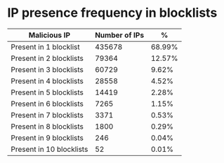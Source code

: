 # IP presence frequency in blocklists
| Malicious IP | Number of IPs | % |
|----|----|----|
| Present in 1 blocklist | 435678 | 68.99% |
| Present in 2 blocklists | 79364 | 12.57% |
| Present in 3 blocklists | 60729 | 9.62% |
| Present in 4 blocklists | 28558 | 4.52% |
| Present in 5 blocklists | 14419 | 2.28% |
| Present in 6 blocklists | 7265 | 1.15% |
| Present in 7 blocklists | 3371 | 0.53% |
| Present in 8 blocklists | 1800 | 0.29% |
| Present in 9 blocklists | 246 | 0.04% |
| Present in 10 blocklists | 52 | 0.01% |
